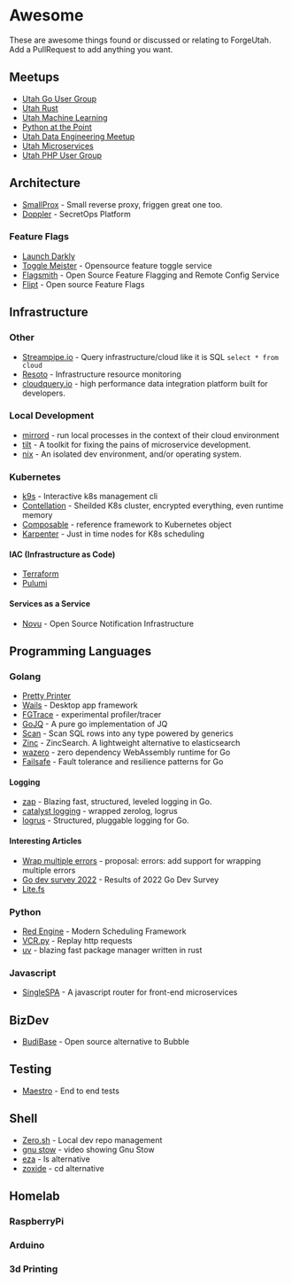 # Awesome
These are awesome things found or discussed or relating to ForgeUtah. Add a PullRequest to add anything you want. 

## Meetups
- [Utah Go User Group](https://www.meetup.com/utahgophers/)
- [Utah Rust](https://www.meetup.com/utah-rust/)
- [Utah Machine Learning](https://www.meetup.com/machine-learning-utah/)
- [Python at the Point](https://meetup.com/pythonatthepoint)
- [Utah Data Engineering Meetup](https://www.meetup.com/utah-data-engineering-meetup)
- [Utah Microservices](https://www.meetup.com/utah-microservices)
- [Utah PHP User Group](https://www.meetup.com/utah-php-user-group)

## Architecture
- [SmallProx](https://github.com/nhumrich/small-prox) - Small reverse proxy, friggen great one too.
- [Doppler](https://www.doppler.com/) - SecretOps Platform

### Feature Flags
- [Launch Darkly](https://launchdarkly.com/)
- [Toggle Meister](https://github.com/nhumrich/toggle-meister) - Opensource feature toggle service
- [Flagsmith](https://github.com/Flagsmith/flagsmith) - Open Source Feature Flagging and Remote Config Service
- [Flipt](https://www.flipt.io/) - Open source Feature Flags

## Infrastructure

### Other
- [Streampipe.io](https://steampipe.io/) - Query infrastructure/cloud like it is SQL `select * from cloud`
- [Resoto](https://resoto.com) - Infrastructure resource monitoring
- [cloudquery.io](https://www.cloudquery.io/) - high performance data integration platform built for developers.

### Local Development
- [mirrord](https://mirrord.dev/) - run local processes in the context of their cloud environment
- [tilt](https://tilt.dev/) - A toolkit for fixing the pains of microservice development.
- [nix](https://nixos.org/) - An isolated dev environment, and/or operating system.

### Kubernetes
- [k9s](https://k9scli.io/) - Interactive k8s management cli
- [Contellation](https://docs.edgeless.systems/constellation/) - Sheilded K8s cluster, encrypted everything, even runtime memory
- [Composable](https://github.com/composable-operator/composable) - reference framework to Kubernetes object
- [Karpenter](https://karpenter.sh/) - Just in time nodes for K8s scheduling

#### IAC (Infrastructure as Code)
- [Terraform](https://www.terraform.io/)
- [Pulumi](https://www.pulumi.com)

#### Services as a Service
- [Novu](https://novu.co/) - Open Source Notification Infrastructure

## Programming Languages

### Golang
- [Pretty Printer](https://github.com/sanity-io/litter)
- [Wails](https://github.com/wailsapp/wails) - Desktop app framework
- [FGTrace](https://github.com/felixge/fgtrace) - experimental profiler/tracer
- [GoJQ](https://github.com/itchyny/gojq) - A pure go implementation of JQ
- [Scan](https://github.com/wroge/scan) - Scan SQL rows into any type powered by generics
- [Zinc](https://github.com/zinclabs/zinc) - ZincSearch. A lightweight alternative to elasticsearch
- [wazero](https://github.com/tetratelabs/wazero) - zero dependency WebAssembly runtime for Go
- [Failsafe](https://github.com/failsafe-go/failsafe-go) - Fault tolerance and resilience patterns for Go

#### Logging
- [zap](https://github.com/uber-go/zap) - Blazing fast, structured, leveled logging in Go.
- [catalyst logging](https://github.com/catalystsquad/app-utils-go/blob/main/logging/logging.go) - wrapped zerolog, logrus
- [logrus](https://github.com/sirupsen/logrus) - Structured, pluggable logging for Go.

#### Interesting Articles
- [Wrap multiple errors](https://github.com/golang/go/issues/53435) - proposal: errors: add support for wrapping multiple errors
- [Go dev survey 2022](https://go.dev/blog/survey2022-q2-results) - Results of 2022 Go Dev Survey
- [Lite.fs](https://fly.io/blog/introducing-litefs/)

### Python
- [Red Engine](https://red-engine.readthedocs.io/en/latest/) - Modern Scheduling Framework
- [VCR.py](https://vcrpy.readthedocs.io/en/latest/) - Replay http requests
- [uv](https://astral.sh/blog/uv) - blazing fast package manager written in rust

### Javascript
- [SingleSPA](https://single-spa.js.org/) - A javascript router for front-end microservices

## BizDev
- [BudiBase](https://budibase.com/) - Open source alternative to Bubble

## Testing
- [Maestro](https://github.com/mobile-dev-inc/maestro) - End to end tests

## Shell
- [Zero.sh](https://github.com/zero-sh/zero.sh) - Local dev repo management
- [gnu stow](https://youtu.be/y6XCebnB9gs?si=amCO6UBXM0L8vE8B) - video showing Gnu Stow
- [eza](https://github.com/eza-community/eza) - ls alternative
- [zoxide](https://youtu.be/aghxkpyRVDY?si=JMPfD0E5nIf4pGwg) - cd alternative

## Homelab

### RaspberryPi

### Arduino

### 3d Printing
